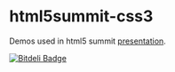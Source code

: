 html5summit-css3
================

Demos used in html5 summit [presentation](https://docs.google.com/presentation/d/17aQGL88rmsqQNBMr2SqJIFBB7_-XyVGB5NCVUhk96l4/present).

[![Bitdeli Badge](https://d2weczhvl823v0.cloudfront.net/drkibitz/html5summit-css3/trend.png)](https://bitdeli.com/free "Bitdeli Badge")
